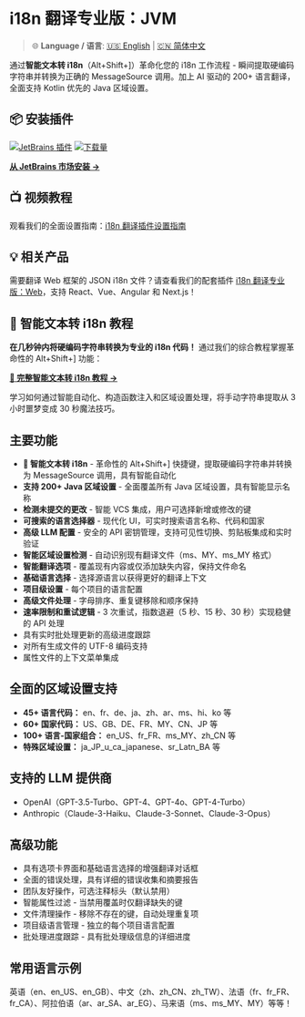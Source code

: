 # i18n 翻译专业版：JVM

> 🌐 **Language / 语言**: [🇺🇸 English](description.md) | [🇨🇳 简体中文](description.zh.md)

通过**智能文本转 i18n**（Alt+Shift+]）革命化您的 i18n 工作流程 - 瞬间提取硬编码字符串并转换为正确的 MessageSource 调用。加上 AI 驱动的 200+ 语言翻译，全面支持 Kotlin 优先的 Java 区域设置。

## 📦 安装插件

[![JetBrains 插件](https://img.shields.io/jetbrains/plugin/v/27856-i18n-translate-pro-jvm.svg)](https://plugins.jetbrains.com/plugin/27856-i18n-translate-pro-jvm)
[![下载量](https://img.shields.io/jetbrains/plugin/d/27856-i18n-translate-pro-jvm.svg)](https://plugins.jetbrains.com/plugin/27856-i18n-translate-pro-jvm)

**[从 JetBrains 市场安装 →](https://plugins.jetbrains.com/plugin/27856-i18n-translate-pro-jvm)**

## 📺 视频教程

观看我们的全面设置指南：[i18n 翻译插件设置指南](https://youtu.be/eUKpTmiWATU)

## 💡 相关产品

需要翻译 Web 框架的 JSON i18n 文件？请查看我们的配套插件 [i18n 翻译专业版：Web](https://plugins.jetbrains.com/plugin/28020-i18n-translate-pro-web)，支持 React、Vue、Angular 和 Next.js！

## 🎯 智能文本转 i18n 教程

**在几秒钟内将硬编码字符串转换为专业的 i18n 代码！** 通过我们的综合教程掌握革命性的 Alt+Shift+] 功能：

**[📖 完整智能文本转 i18n 教程 →](smart-text-to-i18n-tutorial.zh.md)**

学习如何通过智能自动化、构造函数注入和区域设置处理，将手动字符串提取从 3 小时噩梦变成 30 秒魔法技巧。

## 主要功能

- **🎯 智能文本转 i18n** - 革命性的 Alt+Shift+] 快捷键，提取硬编码字符串并转换为 MessageSource 调用，具有智能自动化
- **支持 200+ Java 区域设置** - 全面覆盖所有 Java 区域设置，具有智能显示名称
- **检测未提交的更改** - 智能 VCS 集成，用户可选择新增或修改的键
- **可搜索的语言选择器** - 现代化 UI，可实时搜索语言名称、代码和国家
- **高级 LLM 配置** - 安全的 API 密钥管理，支持可见性切换、剪贴板集成和实时验证
- **智能区域设置检测** - 自动识别现有翻译文件（ms、MY、ms_MY 格式）
- **智能翻译选项** - 覆盖现有内容或仅添加缺失内容，保持文件命名
- **基础语言选择** - 选择源语言以获得更好的翻译上下文
- **项目级设置** - 每个项目的语言配置
- **高级文件处理** - 字母排序、重复键移除和顺序保持
- **速率限制和重试逻辑** - 3 次重试，指数退避（5 秒、15 秒、30 秒）实现稳健的 API 处理
- 具有实时批处理更新的高级进度跟踪
- 对所有生成文件的 UTF-8 编码支持
- 属性文件的上下文菜单集成

## 全面的区域设置支持

- **45+ 语言代码：** en、fr、de、ja、zh、ar、ms、hi、ko 等
- **60+ 国家代码：** US、GB、DE、FR、MY、CN、JP 等
- **100+ 语言-国家组合：** en_US、fr_FR、ms_MY、zh_CN 等
- **特殊区域设置：** ja_JP_u_ca_japanese、sr_Latn_BA 等

## 支持的 LLM 提供商

- OpenAI（GPT-3.5-Turbo、GPT-4、GPT-4o、GPT-4-Turbo）
- Anthropic（Claude-3-Haiku、Claude-3-Sonnet、Claude-3-Opus）

## 高级功能

- 具有选项卡界面和基础语言选择的增强翻译对话框
- 全面的错误处理，具有详细的错误收集和摘要报告
- 团队友好操作，可选注释标头（默认禁用）
- 智能属性过滤 - 当禁用覆盖时仅翻译缺失的键
- 文件清理操作 - 移除不存在的键，自动处理重复项
- 项目级语言管理 - 独立的每个项目语言配置
- 批处理进度跟踪 - 具有批处理级信息的详细进度

## 常用语言示例

英语（en、en_US、en_GB）、中文（zh、zh_CN、zh_TW）、法语（fr、fr_FR、fr_CA）、阿拉伯语（ar、ar_SA、ar_EG）、马来语（ms、ms_MY、MY）等等！